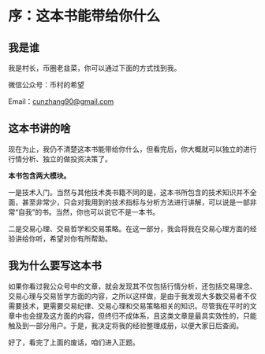 # 序：这本书能带给你什么

## 我是谁

我是村长，币圈老韭菜，你可以通过下面的方式找到我。

微信公众号：币村的希望

Email：cunzhang90@gmail.com

## 这本书讲的啥

现在为止，我仍不清楚这本书能带给你什么，但看完后，你大概就可以独立的进行行情分析、独立的做投资决策了。

**本书包含两大模块。**

一是技术入门。当然与其他技术类书籍不同的是，这本书所包含的技术知识并不全面，甚至非常少，只会对我用到的技术指标与分析方法进行讲解，可以说是一部非常“自我”的书。当然，你也可以说它不是一本书。

二是交易心理、交易哲学和交易策略。在这一部分，我会将我在交易心理方面的经验讲给你听，希望对你有所帮助。

## 我为什么要写这本书

如果你看过我公众号中的文章，就会发现其不仅包括行情分析，还包括交易理念、交易心理与交易哲学方面的内容，之所以这样做，是由于我发现大多数交易者不仅需要技术，更需要交易纪律、交易心理和交易策略相关的知识。尽管我在平时的文章中也会提及这方面的内容，但终归不成体系，且这类文章是最具实效性的，只能触及到一部分用户。于是，我决定将我的经验整理成册，以便大家日后查阅。

好了，看完了上面的废话，咱们进入正题。

